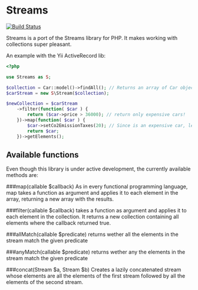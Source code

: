 Streams
=======
[![Build Status](https://travis-ci.org/pepegar/streams-php.png?branch=master)](https://travis-ci.org/pepegar/streams-php)

Streams is a port of the Streams library for PHP. It makes working with
collections super pleasant.

An example with the Yii ActiveRecord lib:

```php
<?php

use Streams as S;

$collection = Car::model()->findAll(); // Returns an array of Car objects
$carStream = new S\Stream($collection);

$newCollection = $carStream
    ->filter(function( $car ) {
		return ($car->price > 36000); // return only expensive cars!
	})->map(function( $car ) {
		$car->setCo2EmissionTaxes(20); // Since is an expensive car, lets make the people who drive it more poor :D
		return $car;
	})->getElements();
```

Available functions
-------------------
Even though this library is under active development, the currently available
methods are:

###map(callable $callback)
As in every functional programming language, map takes a function as argument
and applies it to each element in the array, returning a new array with the
results.

###filter(callable $callback)
takes a function as argument and applies it to each element in the collection.
It returns a new collection containing all elements where the callback returned
true.

###allMatch(callable $predicate)
returns wether all the elements in the stream match the given predicate

###anyMatch(callable $predicate)
returns wether any the elements in the stream match the given predicate

###concat(Stream $a, Stream $b)
Creates a lazily concatenated stream whose elements are all the elements of the
first stream followed by all the elements of the second stream.
